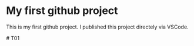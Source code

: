 # My first github project
This is my first github project. I published this project directely via VSCode.

#   T 0 1  
 
